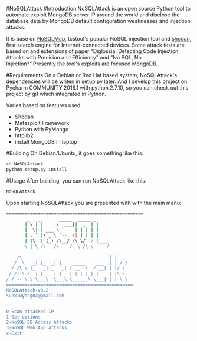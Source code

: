 #NoSQLAttack
#Introduction
NoSQLAttack is an open source Python tool to automate exploit MongoDB server IP around the world and disclose the database data by MongoDB default configuration weaknesses and injection attacks. 

It is base on [NoSQLMap](http://www.nosqlmap.net/index.html), tcstool's popular NoSQL injection tool and [shodan](https://www.shodan.io/), first search engine for Internet-connected devices. Some attack tests are based on and extensions of paper "Diglossia: Detecting Code Injection Attacks with Precision and Efficiency" and "No SQL, No Injection?".Presently the tool's exploits are focused MongoDB.

#Requirements
On a Debian or Red Hat based system, NoSQLAttack's dependencies will be writen in setup.py later.
And I develop this project on Pycharm COMMUNITY 2016.1 with python 2.7.10, so you can check out this project by git which integrated in Python. 

Varies based on features used:
* Shodan
* Metasploit Framework
* Python with PyMongo
* httplib2
* install MongoDB in laptop

#Building
On Debian/Ubuntu, it goes something like this:
```bash
cd NoSQLAttack
python setup.py install
```
#Usage
After building, you can run NoSQLAttack like this:
```bash
NoSQLAttack
```
Upon starting NoSQLAttack you are presented with with the main menu:
```bash
====================================================
        _   _       _____  _____ _                      
       | \ | |     /  ___||  _  | |                     
       |  \| | ___ \ `--. | | | | |                   
       | . ` |/ _ \ `--. \| | | | |                    
       | |\  | (_) /\__/ /\ \/' / |____          
       \_| \_/\___/\____/  \_/\_\_____/                  
                                        _          
    /\      _      _                   | |  _        
   /  \   _| |_  _| |    _____    ___  | | / /       
  / /\ \ |_   _||_   _| / __  \  / __| | |/ /        
 / /--\ \  | |_   | |_  | |_| | | |__  | |\ \       
/ / -- \ \ \___\  \___\ \______\ \___| | | \_\      
================================================    
NoSQLAttack-v0.2
sunxiuyang04@gmail.com


0-Scan attacked IP
1-Set options
2-NoSQL DB Access Attacks
3-NoSQL Web App attacks
x-Exit  
```

